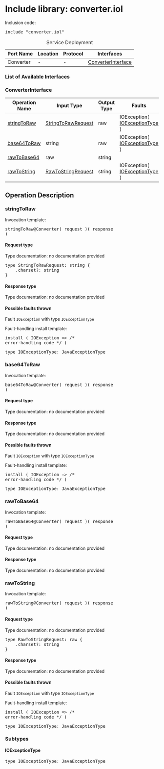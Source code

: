 # Include library: converter.iol

Inclusion code: <pre>include "converter.iol"</pre>

<table>
  <caption>Service Deployment</caption>
  <thead>
    <tr>
      <th>Port Name</th>
      <th>Location</th>
      <th>Protocol</th>
      <th>Interfaces</th>
    </tr>
  </thead>
  <tbody>
    <tr>
      <td>Converter</td>
      <td>-</td>
      <td>-</td>
      <td><a href="#ConverterInterface">ConverterInterface</a></td>
    </tr>
  </tbody>
</table>

<h3>List of Available Interfaces</h3>

<h3 id="ConverterInterface">ConverterInterface</h3>

<table>
  <thead>
    <tr>
      <th>Operation Name</th>
      <th>Input Type</th>
      <th>Output Type</th>
      <th>Faults</th>
    </tr>
  </thead>
  <tbody>
    <tr>
      <td><a href="#stringToRaw">stringToRaw</a></td>
      <td><a href="#StringToRawRequest">StringToRawRequest</a></td>
      <td>raw</td>
      <td>
        IOException( <a href="#IOExceptionType">IOExceptionType</a> )
      </td>
    </tr>
    <tr>
      <td><a href="#base64ToRaw">base64ToRaw</a></td>
      <td>string</td>
      <td>raw</td>
      <td>
        IOException( <a href="#IOExceptionType">IOExceptionType</a> )
      </td>
    </tr>
    <tr>
      <td><a href="#rawToBase64">rawToBase64</a></td>
      <td>raw</td>
      <td>string</td>
      <td>
      </td>
    </tr>
    <tr>
      <td><a href="#rawToString">rawToString</a></td>
      <td><a href="#RawToStringRequest">RawToStringRequest</a></td>
      <td>string</td>
      <td>
        IOException( <a href="#IOExceptionType">IOExceptionType</a> )
      </td>
    </tr>
  </tbody>
</table>

<h2>Operation Description</h2>



<h3 id="stringToRaw">stringToRaw</h3>


Invocation template: <pre>stringToRaw@Converter( request )( response )</pre>

<h4 id="StringToRawRequest">Request type</h4>

Type documentation: no documentation provided 
<pre>type StringToRawRequest: string {
	.charset?: string
}</pre>


<h4>Response type</h4>
Type documentation: no documentation provided 




<h4>Possible faults thrown</h4>



Fault <code>IOException</code> with type <code>IOExceptionType</code>

Fault-handling install template: <pre>install ( IOException => /* error-handling code */ )</pre>
<pre>type IOExceptionType: JavaExceptionType</pre>



<h3 id="base64ToRaw">base64ToRaw</h3>


Invocation template: <pre>base64ToRaw@Converter( request )( response )</pre>

<h4>Request type</h4>

Type documentation: no documentation provided 



<h4>Response type</h4>
Type documentation: no documentation provided 




<h4>Possible faults thrown</h4>



Fault <code>IOException</code> with type <code>IOExceptionType</code>

Fault-handling install template: <pre>install ( IOException => /* error-handling code */ )</pre>
<pre>type IOExceptionType: JavaExceptionType</pre>



<h3 id="rawToBase64">rawToBase64</h3>


Invocation template: <pre>rawToBase64@Converter( request )( response )</pre>

<h4>Request type</h4>

Type documentation: no documentation provided 



<h4>Response type</h4>
Type documentation: no documentation provided 








<h3 id="rawToString">rawToString</h3>


Invocation template: <pre>rawToString@Converter( request )( response )</pre>

<h4 id="RawToStringRequest">Request type</h4>

Type documentation: no documentation provided 
<pre>type RawToStringRequest: raw {
	.charset?: string
}</pre>


<h4>Response type</h4>
Type documentation: no documentation provided 




<h4>Possible faults thrown</h4>



Fault <code>IOException</code> with type <code>IOExceptionType</code>

Fault-handling install template: <pre>install ( IOException => /* error-handling code */ )</pre>
<pre>type IOExceptionType: JavaExceptionType</pre>



<h3>Subtypes</h3>


<h4 id="IOExceptionType">IOExceptionType</h4>

<pre>type IOExceptionType: JavaExceptionType</pre>




